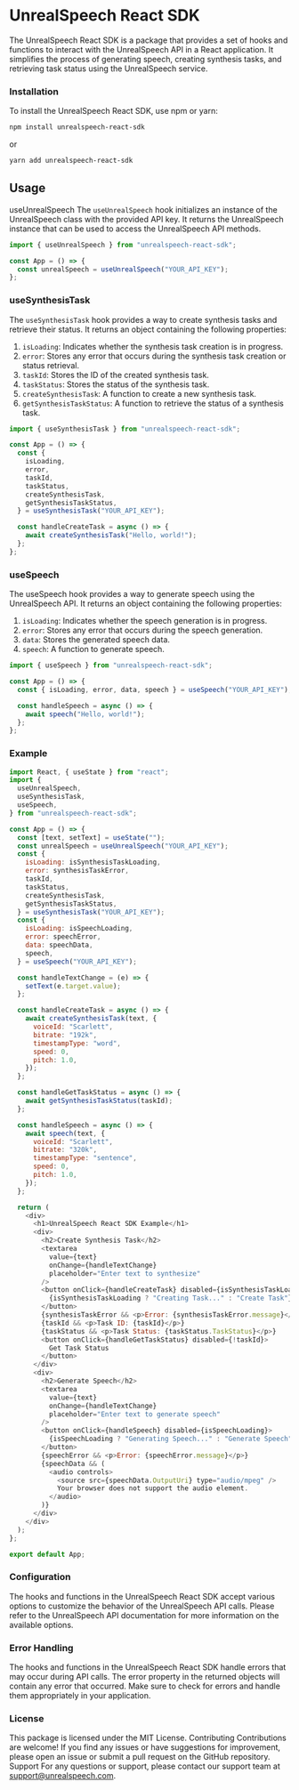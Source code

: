 # UnrealSpeech React SDK

The UnrealSpeech React SDK is a package that provides a set of hooks and functions to interact with the UnrealSpeech API in a React application. It simplifies the process of generating speech, creating synthesis tasks, and retrieving task status using the UnrealSpeech service.

### Installation

To install the UnrealSpeech React SDK, use npm or yarn:

```bash
npm install unrealspeech-react-sdk
```

or

```bash
yarn add unrealspeech-react-sdk
```

## Usage

useUnrealSpeech
The `useUnrealSpeech` hook initializes an instance of the UnrealSpeech class with the provided API key. It returns the UnrealSpeech instance that can be used to access the UnrealSpeech API methods.

```js
import { useUnrealSpeech } from "unrealspeech-react-sdk";

const App = () => {
  const unrealSpeech = useUnrealSpeech("YOUR_API_KEY");
};
```

### useSynthesisTask

The `useSynthesisTask` hook provides a way to create synthesis tasks and retrieve their status. It returns an object containing the following properties:

1. `isLoading`: Indicates whether the synthesis task creation is in progress.
2. `error`: Stores any error that occurs during the synthesis task creation or status retrieval.
3. `taskId`: Stores the ID of the created synthesis task.
4. `taskStatus`: Stores the status of the synthesis task.
5. `createSynthesisTask`: A function to create a new synthesis task.
6. `getSynthesisTaskStatus`: A function to retrieve the status of a synthesis task.

```js
import { useSynthesisTask } from "unrealspeech-react-sdk";

const App = () => {
  const {
    isLoading,
    error,
    taskId,
    taskStatus,
    createSynthesisTask,
    getSynthesisTaskStatus,
  } = useSynthesisTask("YOUR_API_KEY");

  const handleCreateTask = async () => {
    await createSynthesisTask("Hello, world!");
  };
};
```

### useSpeech

The useSpeech hook provides a way to generate speech using the UnrealSpeech API. It returns an object containing the following properties:

1. `isLoading`: Indicates whether the speech generation is in progress.
2. `error`: Stores any error that occurs during the speech generation.
3. `data`: Stores the generated speech data.
4. `speech`: A function to generate speech.

```js
import { useSpeech } from "unrealspeech-react-sdk";

const App = () => {
  const { isLoading, error, data, speech } = useSpeech("YOUR_API_KEY");

  const handleSpeech = async () => {
    await speech("Hello, world!");
  };
};
```

### Example

```js
import React, { useState } from "react";
import {
  useUnrealSpeech,
  useSynthesisTask,
  useSpeech,
} from "unrealspeech-react-sdk";

const App = () => {
  const [text, setText] = useState("");
  const unrealSpeech = useUnrealSpeech("YOUR_API_KEY");
  const {
    isLoading: isSynthesisTaskLoading,
    error: synthesisTaskError,
    taskId,
    taskStatus,
    createSynthesisTask,
    getSynthesisTaskStatus,
  } = useSynthesisTask("YOUR_API_KEY");
  const {
    isLoading: isSpeechLoading,
    error: speechError,
    data: speechData,
    speech,
  } = useSpeech("YOUR_API_KEY");

  const handleTextChange = (e) => {
    setText(e.target.value);
  };

  const handleCreateTask = async () => {
    await createSynthesisTask(text, {
      voiceId: "Scarlett",
      bitrate: "192k",
      timestampType: "word",
      speed: 0,
      pitch: 1.0,
    });
  };

  const handleGetTaskStatus = async () => {
    await getSynthesisTaskStatus(taskId);
  };

  const handleSpeech = async () => {
    await speech(text, {
      voiceId: "Scarlett",
      bitrate: "320k",
      timestampType: "sentence",
      speed: 0,
      pitch: 1.0,
    });
  };

  return (
    <div>
      <h1>UnrealSpeech React SDK Example</h1>
      <div>
        <h2>Create Synthesis Task</h2>
        <textarea
          value={text}
          onChange={handleTextChange}
          placeholder="Enter text to synthesize"
        />
        <button onClick={handleCreateTask} disabled={isSynthesisTaskLoading}>
          {isSynthesisTaskLoading ? "Creating Task..." : "Create Task"}
        </button>
        {synthesisTaskError && <p>Error: {synthesisTaskError.message}</p>}
        {taskId && <p>Task ID: {taskId}</p>}
        {taskStatus && <p>Task Status: {taskStatus.TaskStatus}</p>}
        <button onClick={handleGetTaskStatus} disabled={!taskId}>
          Get Task Status
        </button>
      </div>
      <div>
        <h2>Generate Speech</h2>
        <textarea
          value={text}
          onChange={handleTextChange}
          placeholder="Enter text to generate speech"
        />
        <button onClick={handleSpeech} disabled={isSpeechLoading}>
          {isSpeechLoading ? "Generating Speech..." : "Generate Speech"}
        </button>
        {speechError && <p>Error: {speechError.message}</p>}
        {speechData && (
          <audio controls>
            <source src={speechData.OutputUri} type="audio/mpeg" />
            Your browser does not support the audio element.
          </audio>
        )}
      </div>
    </div>
  );
};

export default App;
```

### Configuration

The hooks and functions in the UnrealSpeech React SDK accept various options to customize the behavior of the UnrealSpeech API calls. Please refer to the UnrealSpeech API documentation for more information on the available options.

### Error Handling

The hooks and functions in the UnrealSpeech React SDK handle errors that may occur during API calls. The error property in the returned objects will contain any error that occurred. Make sure to check for errors and handle them appropriately in your application.

### License

This package is licensed under the MIT License.
Contributing
Contributions are welcome! If you find any issues or have suggestions for improvement, please open an issue or submit a pull request on the GitHub repository.
Support
For any questions or support, please contact our support team at support@unrealspeech.com.

